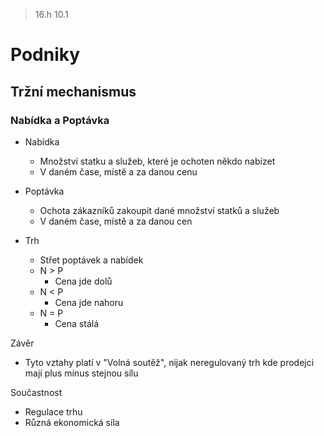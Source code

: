 > 16.h 10.1

# Podniky

## Tržní mechanismus

### Nabídka a Poptávka

- Nabídka

  - Množství statku a služeb, které je ochoten někdo nabízet
  - V daném čase, místě a za danou cenu

- Poptávka

  - Ochota zákazníků zakoupit dané množství statků a služeb
  - V daném čase, místě a za danou cen

- Trh
  - Střet poptávek a nabídek
  - N > P
    - Cena jde dolů
  - N < P
    - Cena jde nahoru
  - N = P
    - Cena stálá

Závěr

- Tyto vztahy platí v "Volná soutěž", nijak neregulovaný trh kde prodejci mají plus mínus stejnou sílu

Součastnost

- Regulace trhu
- Různá ekonomická síla
